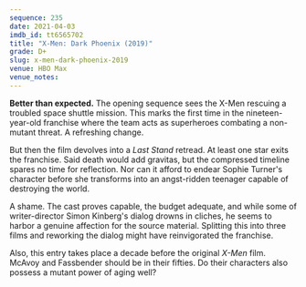 ```yaml
---
sequence: 235
date: 2021-04-03
imdb_id: tt6565702
title: "X-Men: Dark Phoenix (2019)"
grade: D+
slug: x-men-dark-phoenix-2019
venue: HBO Max
venue_notes:
---
```


**Better than expected.** The opening sequence sees the X-Men rescuing a troubled space shuttle mission. This marks the first time in the nineteen-year-old franchise where the team acts as superheroes combating a non-mutant threat. A refreshing change.

<!-- end -->

But then the film devolves into a <span data-imdb-id="tt0376994">_Last Stand_</span> retread. At least one star exits the franchise. Said death would add gravitas, but the compressed timeline spares no time for reflection. Nor can it afford to endear Sophie Turner's character before she transforms into an angst-ridden teenager capable of destroying the world.

A shame. The cast proves capable, the budget adequate, and while some of writer-director Simon Kinberg's dialog drowns in cliches, he seems to harbor a genuine affection for the source material. Splitting this into three films and reworking the dialog might have reinvigorated the franchise.

Also, this entry takes place a decade before the original <span data-imdb-id="tt0120903">_X-Men_</span> film. McAvoy and Fassbender should be in their fifties. Do their characters also possess a mutant power of aging well?
